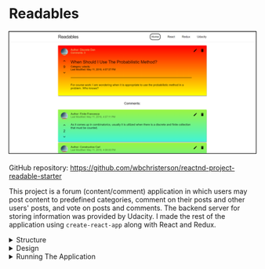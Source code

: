 # Readables

<div style="display: flex; flex-direction: column; align-items: center">
    <img alt="A sample image of the post page for an individual post including some comments." width="600" src="/assets/Readables-imgs/post-page.png" style="border: 1px solid #000000;">
    <div style="margin-top: 20px">
        GitHub repository: <a target="\_blank" href="https://github.com/wbchristerson/reactnd-project-readable-starter">https://github.com/wbchristerson/reactnd-project-readable-starter</a>
    </div>
</div>

This project is a forum (content/comment) application in which users may post content to predefined categories, comment on their posts and other users' posts, and vote on posts and comments. The backend server for storing information was provided by Udacity. I made the rest of the application using <code>create-react-app</code> along with React and Redux.

<details>
    <summary>Structure</summary>
    <br>
    <ul>
        <li>On all pages of the application there is a navigation bar listing the name of the application as well as the different post categories. Clicking on a post category will lead the user to a page listing all posts of that category.</li>
        <li>The project opens with a main page listing all currently published posts. There are options at the top of the page for the order of presentation of posts, by date of latest modification as well as by net number of votes. There are also options for composing a new post, with a button that opens a modal for such creation.</li>
        <li>Clicking on any post takes the user to a page for that particular post, listing its data as well as all additional comments.</li>
        <li>Each post itself has a sample avatar image, a title, and content. Content is only visible on the specific post page (not in the main list view). In addition, there are options to edit a post as well as to delete it. Selecting editing will open a modal similar to the composition modal. On the far left side of each post there are also buttons for increasing and decreasing the vote count for a particular post.</li>
        <li>Comments have similar display styles.</li>
    </ul>
</details>

<details>
    <summary>Design</summary>
    <br>
    A view of a sample main page with posts sorted by latest modification:

    <br>

    <div style="display: flex; justify-content: center; margin-top: 20px; margin-bottom: 30px;">
        <img alt="A sample main page with posts sorted by latest modification." width="500" src="/assets/Readables-imgs/main-page.png" style="border: 1px solid #000000;">
    </div>

    A view of a sample page for a specific post together with its associated comments:

    <div style="display: flex; justify-content: center; margin-top: 20px; margin-bottom: 30px;">
        <img alt="A sample page for a specific post together with its associated comments." width="500" src="/assets/Readables-imgs/post-page-example.png" style="border: 1px solid #000000;">
    </div>

    A sample edit modal for a post:

    <div style="display: flex; justify-content: center; margin-top: 20px; margin-bottom: 30px;">
        <img style="border: 1px solid #000000;" alt="A sample edit modal for a post." width="500" src="/assets/Readables-imgs/edit-modal.png">
    </div>
</details>

<details>
    <summary>Running The Application</summary>
    <br>
    To download, you can clone the repository using this terminal command:
    <br>
    <code>git clone https://github.com/wbchristerson/reactnd-project-readable-starter</code>
    <br>
    <br>

    Alternatively, follow the instructions below to download to a hard drive:

    <ul>
        <li>Navigate to <a href="https://github.com/wbchristerson/reactnd-project-readable-starter" target="\_blank">this page</a>.</li>
        <li>Click the green "Clone or download" button towards the right then choose "Download ZIP".</li>
        <li>Find the folder <code>reactnd-project-readable-starter-master</code> in your Downloads folder or wherever it was placed on your device.</li>
        <li>Right click and choose "Extract All".</li>
    </ul>

    To run the application, you will need to have <code>npm</code> installed. See <a href="https://www.npmjs.com/get-npm" target="\_blank">here</a> for installation information. Upon downloading both <code>npm</code> and the project directory, install all dependencies for the API server and execute it from the command line in the project directory by running the following commands in the terminal:
    <br>
    <code>
        cd api-server
        <br>
        npm install
        <br>
        node server
    </code>
    <br>
    <br>

    In another terminal window, run the following commands for the front-end from within the project directory:

    <br>
    <code>
        cd frontend
        <br>
        npm start
    </code>

    <br>
    <br>
    A browser window will open with the project's main page.

    <div style="margin-bottom: 20px;"/>
</details>
